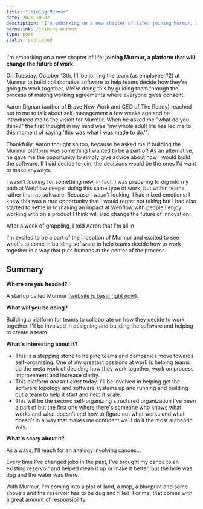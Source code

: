 ```yaml
---
title: "Joining Murmur"
date: 2020-10-02
description: "I'm embarking on a new chapter of life: joining Murmur, a platform that will change the future of work."
permalink: /joining-murmur
type: post
status: published
---
```


I'm embarking on a new chapter of life: **joining Murmur, a platform that will change the future of work.**

On Tuesday, October 13th, I'll be joining the team (as employee #2) at Murmur to build collaborative software to help teams decide how they're going to work together. We're doing this by guiding them through the process of making working agreements where everyone gives consent.

Aaron Dignan (author of Brave New Work and CEO of The Ready) reached out to me to talk about self-management a few weeks ago and he introduced me to the vision for Murmur. When he asked me "what do you think?" the first thought in my mind was "my whole adult life has led me to this moment of saying 'this was what I was made to do.'".

Thankfully, Aaron thought so too, because he asked me if building the Murmur platform was something I wanted to be a part of! As an alternative, he gave me the opportunity to simply give advice about how I would build the software. If I did decide to join, the decisions would be the ones I'd want to make anyways.

I wasn't _looking_ for something new, in fact, I was preparing to dig into my path at Webflow deeper doing this same type of work, but within teams rather than as software. Because I wasn't looking, I had mixed emotions: I knew this was a rare opportunity that I would regret not taking but I had also started to settle in to making an impact at Webflow with people I enjoy working with on a product I think will also change the future of innovation.

After a week of grappling, I told Aaron that I'm all in.

I'm excited to be a part of the inception of Murmur and excited to see what's to come in building software to help teams decide how to work together in a way that puts humans at the center of the process.

## Summary

**Where are you headed?**

A startup called Murmur ([website is basic right now](https://murmur.io)).

**What will you be doing?**

Building a platform for teams to collaborate on how they decide to work together. I'll be involved in designing and building the software and helping to create a team.

**What's interesting about it?**

- This is a stepping stone to helping teams and companies move towards self-organizing. One of my greatest passions at work is helping teams do the meta work of deciding how they work together, work on process improvement and increase clarity.
- This platform _doesn't exist_ today. I'll be involved in helping get the software topology and software systems up and running and building out a team to help it start and help it scale.
- This will be the second self-organizing structured organization I've been a part of but the first one where there's someone who knows what works and what doesn't and how to figure out what works and what doesn't in a way that makes me confident we'll do it the most authentic way.

**What's scary about it?**

As always, I'll reach for an analogy involving canoes...

Every time I've changed jobs in the past, I've brought my canoe to an existing reservoir and helped clean it up or make it better, but the hole was dug and the water was there.

With Murmur, I'm coming into a plot of land, a map, a blueprint and some shovels and the reservoir has to be dug and filled. For me, that comes with a great amount of responsibility.

